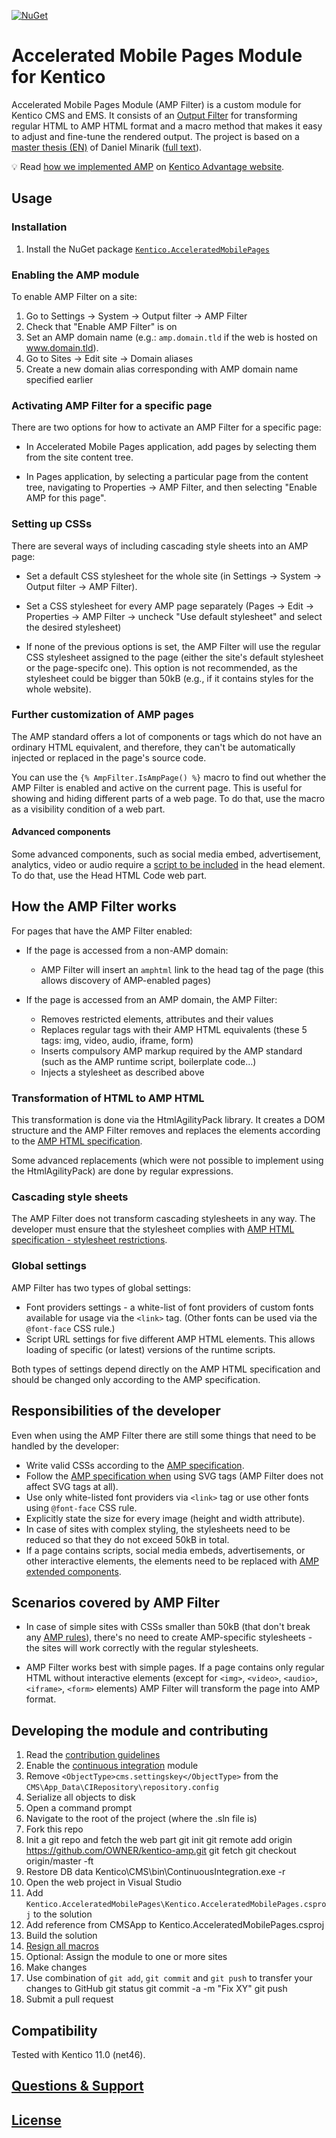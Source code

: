 [![NuGet](https://img.shields.io/nuget/v/Kentico.AcceleratedMobilePages.svg)](https://www.nuget.org/packages/Kentico.AcceleratedMobilePages/)
# Accelerated Mobile Pages Module for Kentico

Accelerated Mobile Pages Module (AMP Filter) is a custom module for Kentico CMS and EMS. It consists of an [Output Filter](https://docs.kentico.com/k11/configuring-kentico/using-output-filters) for transforming regular HTML to AMP HTML format and a macro method that makes it easy to adjust and fine-tune the rendered output. The project is based on a [master thesis (EN)](https://is.muni.cz/th/409956/fi_m/?lang=en) of Daniel Minarik ([full text](https://is.muni.cz/th/409956/fi_m/thesis.pdf)).

:bulb: Read [how we implemented AMP](https://devnet.kentico.com/articles/google-amping-the-kentico-advantage-site) on [Kentico Advantage website](http://amp.advantage.kentico.com/).

## Usage

### Installation
1. Install the NuGet package [`Kentico.AcceleratedMobilePages`](https://www.nuget.org/packages/Kentico.AcceleratedMobilePages/)

### Enabling the AMP module

To enable AMP Filter on a site:

1. Go to Settings -> System -> Output filter -> AMP Filter
1. Check that "Enable AMP Filter" is on
1. Set an AMP domain name (e.g.: `amp.domain.tld` if the web is hosted on www.domain.tld).
1. Go to Sites -> Edit site -> Domain aliases
1. Create a new domain alias corresponding with AMP domain name specified earlier

### Activating AMP Filter for a specific page

There are two options for how to activate an AMP Filter for a specific page:

* In Accelerated Mobile Pages application, add pages by selecting them from the site content tree.

* In Pages application, by selecting a particular page from the content tree, navigating to Properties -> AMP Filter, and then selecting "Enable AMP for this page".

### Setting up CSSs

There are several ways of including cascading style sheets into an AMP page:

*	Set a default CSS stylesheet for the whole site (in Settings -> System -> Output filter -> AMP Filter).

*	Set a CSS stylesheet for every AMP page separately (Pages -> Edit -> Properties -> AMP Filter -> uncheck "Use default stylesheet" and select the desired stylesheet)

*	If none of the previous options is set, the AMP Filter will use the regular CSS stylesheet assigned to the page (either the site's default stylesheet or the page-specifc one). This option is not recommended, as the stylesheet could be bigger than 50kB (e.g., if it contains styles for the whole website).

### Further customization of AMP pages
The AMP standard offers a lot of components or tags which do not have an ordinary HTML equivalent, and therefore, they can't be automatically injected or replaced in the page's source code. 

You can use the `{% AmpFilter.IsAmpPage() %}` macro to find out whether the AMP Filter is enabled and active on the current page. This is useful for showing and hiding different parts of a web page. To do that, use the macro as a visibility condition of a web part.

#### Advanced components
Some advanced components, such as social media embed, advertisement, analytics, video or audio require a [script to be included](https://www.ampproject.org/docs/reference/components) in the head element. To do that, use the Head HTML Code web part.

## How the AMP Filter works

For pages that have the AMP Filter enabled:

* If the page is accessed from a non-AMP domain:
  * AMP Filter will insert an `amphtml` link to the head tag of the page (this allows discovery of AMP-enabled pages)

* If the page is accessed from an AMP domain, the AMP Filter:
  * Removes restricted elements, attributes and their values
  * Replaces regular tags with their AMP HTML equivalents (these 5 tags: img, video, audio, iframe, form)
  * Inserts compulsory AMP markup required by the AMP standard (such as the AMP runtime script, boilerplate code…)
  * Injects a stylesheet as described above

### Transformation of HTML to AMP HTML
This transformation is done via the HtmlAgilityPack library. It creates a DOM structure and the AMP Filter removes and replaces the elements according to the [AMP HTML specification](https://www.ampproject.org/docs/reference/spec).

Some advanced replacements (which were not possible to implement using the HtmlAgilityPack) are done by regular expressions.

### Cascading style sheets
The AMP Filter does not transform cascading stylesheets in any way. The developer must ensure that the stylesheet complies with [AMP HTML specification - stylesheet restrictions](https://www.ampproject.org/docs/reference/spec#stylesheets).
 

### Global settings
AMP Filter has two types of global settings:

 - Font providers settings - a white-list of font providers of custom fonts available for usage via the `<link>` tag. (Other fonts can be used via the `@font-face` CSS rule.)
 - Script URL settings for five different AMP HTML elements. This allows loading of specific (or latest) versions of the runtime scripts.

Both types of settings depend directly on the AMP HTML specification and should be changed only according to the AMP specification.

## Responsibilities of the developer
Even when using the AMP Filter there are still some things that need to be handled by the developer:

* Write valid CSSs according to the [AMP specification](https://www.ampproject.org/docs/reference/spec#stylesheets).
* Follow the [AMP specification when](https://www.ampproject.org/docs/reference/spec#svg) using SVG tags (AMP Filter does not affect SVG tags at all).
* Use only white-listed font providers via `<link>` tag or use other fonts using `@font-face` CSS rule.
* Explicitly state the size for every image (height and width attribute).
* In case of sites with complex styling, the stylesheets need to be reduced so that they do not exceed 50kB in total.
* If a page contains scripts, social media embeds, advertisements, or other interactive elements, the elements need to be replaced with [AMP extended components](https://www.ampproject.org/docs/reference/components).

## Scenarios covered by AMP Filter

* In case of simple sites with CSSs smaller than 50kB (that don't break any [AMP rules](https://www.ampproject.org/docs/reference/spec#stylesheets)), there's no need to create AMP-specific stylesheets - the sites will work correctly with the regular stylesheets.

* AMP Filter works best with simple pages. If a page contains only regular HTML without interactive elements (except for `<img>`, `<video>`, `<audio>`, `<iframe>`, `<form>` elements) AMP Filter will transform the page into AMP format.

## Developing the module and contributing
 1. Read the [contribution guidelines](https://github.com/Kentico/kentico-amp/blob/master/CONTRIBUTING.md)
 1. Enable the [continuous integration](https://docs.kentico.com/display/k11/Setting+up+continuous+integration) module
 1. Remove `<ObjectType>cms.settingskey</ObjectType>` from the `CMS\App_Data\CIRepository\repository.config`
 1. Serialize all objects to disk
 1. Open a command prompt
 1. Navigate to the root of the project (where the .sln file is)
 1. Fork this repo
 1. Init a git repo and fetch the web part
         git init
         git remote add origin https://github.com/OWNER/kentico-amp.git
         git fetch
         git checkout origin/master -ft
 1. Restore DB data
         Kentico\CMS\bin\ContinuousIntegration.exe -r
 1. Open the web project in Visual Studio
 1. Add `Kentico.AcceleratedMobilePages\Kentico.AcceleratedMobilePages.csproj` to the solution
 1. Add reference from CMSApp to Kentico.AcceleratedMobilePages.csproj
 1. Build the solution
 1. [Resign all macros](https://docs.kentico.com/k11/macro-expressions/troubleshooting-macros/working-with-macro-signatures)
 1. Optional: Assign the module to one or more sites
 1. Make changes
 1. Use combination of `git add`, `git commit` and `git push` to transfer your changes to GitHub
         git status
         git commit -a -m "Fix XY"
         git push
 1. Submit a pull request
  
## Compatibility
Tested with Kentico 11.0 (net46).

## [Questions & Support](https://github.com/Kentico/Home/blob/master/README.md)

## [License](https://github.com/Kentico/kentico-amp/blob/master/LICENSE.txt)
